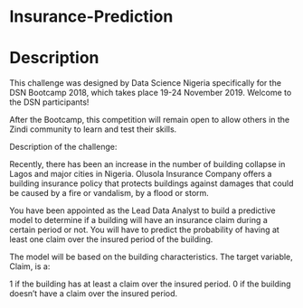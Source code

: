 # Insurance-Prediction

# Description
This challenge was designed by Data Science Nigeria specifically for the DSN Bootcamp 2018, which takes place 19-24 November 2019. Welcome to the DSN participants!

After the Bootcamp, this competition will remain open to allow others in the Zindi community to learn and test their skills.

Description of the challenge:

Recently, there has been an increase in the number of building collapse in Lagos and major cities in Nigeria. Olusola Insurance Company offers a building insurance policy that protects buildings against damages that could be caused by a fire or vandalism, by a flood or storm.

You have been appointed as the Lead Data Analyst to build a predictive model to determine if a building will have an insurance claim during a certain period or not. You will have to predict the probability of having at least one claim over the insured period of the building.

The model will be based on the building characteristics. The target variable, Claim, is a:

1 if the building has at least a claim over the insured period.
0 if the building doesn’t have a claim over the insured period.
